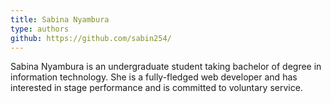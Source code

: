```yaml
---
title: Sabina Nyambura
type: authors
github: https://github.com/sabin254/
---
```


Sabina Nyambura is an undergraduate student taking bachelor of degree in information technology. She is a fully-fledged web developer and has interested in stage performance and is committed to voluntary service.
